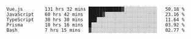 <!--START_SECTION:waka-->

```text
Vue.js        131 hrs 32 mins ████████████▓░░░░░░░░░░░░   50.18 %
JavaScript    60 hrs 42 mins  █████▓░░░░░░░░░░░░░░░░░░░   23.16 %
TypeScript    30 hrs 30 mins  ███░░░░░░░░░░░░░░░░░░░░░░   11.64 %
Prisma        10 hrs 16 mins  █░░░░░░░░░░░░░░░░░░░░░░░░   03.92 %
Bash          7 hrs 15 mins   ▓░░░░░░░░░░░░░░░░░░░░░░░░   02.77 %
```

<!--END_SECTION:waka-->
